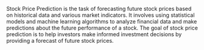 Stock Price Prediction is the task of forecasting future stock prices based on historical data and various market indicators. It involves using statistical models and machine learning algorithms to analyze financial data and make predictions about the future performance of a stock. The goal of stock price prediction is to help investors make informed investment decisions by providing a forecast of future stock prices.
